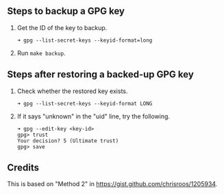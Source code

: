 ## Steps to backup a GPG key

1. Get the ID of the key to backup.
   ```
   ➜ gpg --list-secret-keys --keyid-format=long
   ```
1. Run `make backup`.

## Steps after restoring a backed-up GPG key

1. Check whether the restored key exists.
   ```
   ➜ gpg --list-secret-keys --keyid-format LONG
   ```
1. If it says "unknown" in the "uid" line, try the following.
   ```
   ➜ gpg --edit-key <key-id>
   gpg> trust
   Your decision? 5 (Ultimate trust)
   gpg> save
   ```

## Credits

This is based on "Method 2" in https://gist.github.com/chrisroos/1205934.
